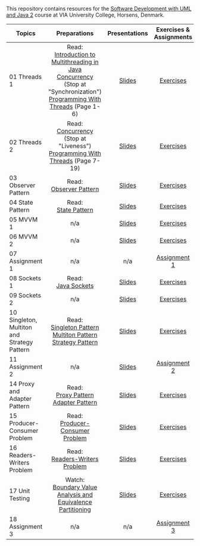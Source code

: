 This repository contains resources for the [Software Development with UML and Java 2](https://en.via.dk/tmh-courses/software-development-with-uml-and-java-2) course at VIA University College, Horsens, Denmark.

| Topics                                      |                                                                                                                                                                               Preparations                                                                                                                                                                               |                                                          Presentations                                                           |                                                    Exercises & Assignments                                                    |
| ------------------------------------------- | :----------------------------------------------------------------------------------------------------------------------------------------------------------------------------------------------------------------------------------------------------------------------------------------------------------------------------------------------------------------------: | :------------------------------------------------------------------------------------------------------------------------------: | :---------------------------------------------------------------------------------------------------------------------------: |
| 01 Threads 1                                | Read:<br> [Introduction to Multithreading in Java](https://www.studytonight.com/java/multithreading-in-java.php)<br> [Concurrency](https://docs.oracle.com/javase/tutorial/essential/concurrency) (Stop at "Synchronization")<br>[Programming With Threads](https://github.com/MichaelViuff/SDJ2/blob/main/01%20Threads%201/Programming%20With%20Threads.pdf) (Page 1-6) | [Slides](https://viaucdk-my.sharepoint.com/:p:/g/personal/mivi_viauc_dk/EbYBFs9lT9RMvkFDfAi-XToB1_R-Mc1jidlOCN8rGuDixA?e=doN9da) |                    [Exercises](https://github.com/MichaelViuff/SDJ2/blob/main/01%20Threads%201/README.md)                     |
| 02 Threads 2                                |                                                          Read:<br>[Concurrency](https://docs.oracle.com/javase/tutorial/essential/concurrency) (Stop at "Liveness")<br>[Programming With Threads](https://github.com/MichaelViuff/SDJ2/blob/main/01%20Threads%201/Programming%20With%20Threads.pdf) (Page 7-19)                                                          | [Slides](https://viaucdk-my.sharepoint.com/:p:/g/personal/mivi_viauc_dk/EY91iBi97zBDn8eM9bXN-BYBPOcuT9JAH8L-lU_RBxpHlA?e=ZeKykH) |                    [Exercises](https://github.com/MichaelViuff/SDJ2/blob/main/02%20Threads%202/README.md)                     |
| 03 Observer Pattern                         |                                                                                                                                              Read:<br>[Observer Pattern](https://refactoring.guru/design-patterns/observer)                                                                                                                                              | [Slides](https://viaucdk-my.sharepoint.com/:p:/g/personal/mivi_viauc_dk/EW35KX6HbzpOj9uJJOxxF00BQxuuh_EeSaFIzDn5nzYDNw?e=kHo1Xg) |                 [Exercises](https://github.com/MichaelViuff/SDJ2/blob/main/03%20Observer%20Pattern/README.md)                 |
| 04 State Pattern                            |                                                                                                                                                 Read:<br>[State Pattern](https://refactoring.guru/design-patterns/state)                                                                                                                                                 | [Slides](https://viaucdk-my.sharepoint.com/:p:/g/personal/mivi_viauc_dk/EXeIwrpqCK1Loz0nLvJO0vABIJ7RTkgwu8lwE_mVMxd7lQ?e=twxGB9) |                  [Exercises](https://github.com/MichaelViuff/SDJ2/blob/main/04%20State%20Pattern/README.md)                   |
| 05 MVVM 1                                   |                                                                                                                                                                                   n/a                                                                                                                                                                                    | [Slides](https://viaucdk-my.sharepoint.com/:p:/g/personal/mivi_viauc_dk/ERq-HZanan1Il1qIAgibr28Bvv_fs64vBv-Q48cMdCEstA?e=9LAeq0) |                      [Exercises](https://github.com/MichaelViuff/SDJ2/blob/main/05%20MVVM%201/README.md)                      |
| 06 MVVM 2                                   |                                                                                                                                                                                   n/a                                                                                                                                                                                    | [Slides](https://viaucdk-my.sharepoint.com/:p:/g/personal/mivi_viauc_dk/EUYWblPw6CNPvTdqNyOEJV0BByT119DAhlK9UJLja25vcQ?e=f4CxQg) |                      [Exercises](https://github.com/MichaelViuff/SDJ2/blob/main/06%20MVVM%202/README.md)                      |
| 07 Assignment 1                             |                                                                                                                                                                                   n/a                                                                                                                                                                                    |                                                               n/a                                                                |                 [Assignment 1](https://github.com/MichaelViuff/SDJ2/blob/main/07%20Assignment%201/README.md)                  |
| 08 Sockets 1                                |                                                                                                                                      Read:<br>[Java Sockets](https://docs.oracle.com/javase/tutorial/networking/sockets/index.html)                                                                                                                                      | [Slides](https://viaucdk-my.sharepoint.com/:p:/g/personal/mivi_viauc_dk/Ee3l0wPlAm5OmFJZwH65SBgBnjs-xIeNIXSELiK-TK52hA?e=c1aTSM) |                    [Exercises](https://github.com/MichaelViuff/SDJ2/blob/main/08%20Sockets%201/README.md)                     |
| 09 Sockets 2                                |                                                                                                                                                                                   n/a                                                                                                                                                                                    | [Slides](https://viaucdk-my.sharepoint.com/:p:/g/personal/mivi_viauc_dk/EbHPd5bnEKdKnsDICPqx6FcBuZTSQMK00GXa_Nu_MFtdpA?e=Tx5z5n) |                    [Exercises](https://github.com/MichaelViuff/SDJ2/blob/main/09%20Sockets%202/README.md)                     |
| 10 Singleton, Multiton and Strategy Pattern |                                                                   Read:<br>[Singleton Pattern](https://refactoring.guru/design-patterns/singleton)<br>[Multiton Pattern](https://java-design-patterns.com/patterns/multiton/)<br>[Strategy Pattern](https://refactoring.guru/design-patterns/strategy)                                                                   | [Slides](https://viaucdk-my.sharepoint.com/:p:/g/personal/mivi_viauc_dk/EZHvva3YUOZMkN9iu-nGoNEBzYBtuVDubc87C9s4Tk5u5A?e=xiTOW8) | [Exercises](https://github.com/MichaelViuff/SDJ2/blob/main/10%20Singleton%2C%20Multiton%20and%20Strategy%20Pattern/README.md) |
| 11 Assignment 2                             |                                                                                                                                                                                   n/a                                                                                                                                                                                    | [Slides](https://viaucdk-my.sharepoint.com/:p:/g/personal/mivi_viauc_dk/EfaCS68SfrJBnpB0NhyGlaoBaR-FjhdfnmOH7hkuoH8blQ?e=cwhXeQ) |                 [Assignment 2](https://github.com/MichaelViuff/SDJ2/blob/main/11%20Assignment%202/README.md)                  |
| 14 Proxy and Adapter Pattern                |                                                                                                             Read:<br>[Proxy Pattern](https://refactoring.guru/design-patterns/proxy)<br>[Adapter Pattern](https://refactoring.guru/design-patterns/adapter)                                                                                                              | [Slides](https://viaucdk-my.sharepoint.com/:p:/g/personal/mivi_viauc_dk/EUGB7qts_9RLn2C35XmHCEYB4oIE6OLV06L99PMfDaZNWA?e=kD7tif) |          [Exercises](https://github.com/MichaelViuff/SDJ2/blob/main/14%20Proxy%20and%20Adapter%20Pattern/README.md)           |
| 15 Producer-Consumer Problem                |                                                                                                                                      Read:<br>[Producer-Consumer Problem](https://www.baeldung.com/java-producer-consumer-problem)                                                                                                                                       | [Slides](https://viaucdk-my.sharepoint.com/:p:/g/personal/mivi_viauc_dk/EYjtVdp6yvNBjG1xTpuYdS0BEardZkqsXL3OPVWzBhnk1Q?e=lNnXuP) |            [Exercises](https://github.com/MichaelViuff/SDJ2/blob/main/15%20Producer-Consumer%20Problem/README.md)             |
| 16 Readers-Writers Problem                  |                                                                                                                                         Read:<br>[Readers-Writers Problem](https://www.baeldung.com/cs/readers-writers-problem)                                                                                                                                          | [Slides](https://viaucdk-my.sharepoint.com/:p:/g/personal/mivi_viauc_dk/ERtQsKGzQr1EubQ9rLCy0yEBLULR7fL1GonwsHO8JqrWTg?e=qsbK4V) |             [Exercises](https://github.com/MichaelViuff/SDJ2/blob/main/16%20Readers-Writers%20Problem/README.md)              |
| 17 Unit Testing                             |                                                                                                                              Watch:<br>[Boundary Value Analysis and Equivalence Partitioning](https://www.youtube.com/watch?v=P1Hv2sUPKeM)                                                                                                                               | [Slides](https://viaucdk-my.sharepoint.com/:p:/g/personal/mivi_viauc_dk/EQvTfI3cDddArBHNfkkzzfoBdKGmAkUY459xwshG9Wck5Q?e=n0bFCR) |                   [Exercises](https://github.com/MichaelViuff/SDJ2/blob/main/17%20Unit%20Testing/README.md)                   |
| 18 Assignment 3                             |                                                                                                                                                                                   n/a                                                                                                                                                                                    |                                                               n/a                                                                |                 [Assignment 3](https://github.com/MichaelViuff/SDJ2/blob/main/18%20Assignment%204/README.md)                  |

<!---| 12 RMI |n/a                                 | [Slides](https://viaucdk-my.sharepoint.com/:p:/g/personal/mivi_viauc_dk/ERO8Sf8oKbRDjwm1bvBC6lYBCmmJbauJfPOOhCZ8iDkiCQ?e=03vyrT) |[Exercises](https://github.com/MichaelViuff/SDJ2/blob/main/12%20RMI/README.md) |
| 13 Assignment 3                             |n/a |n/a|[Assignment 3](https://github.com/MichaelViuff/SDJ2/blob/main/13%20Assignment%203/README.md) | -->
